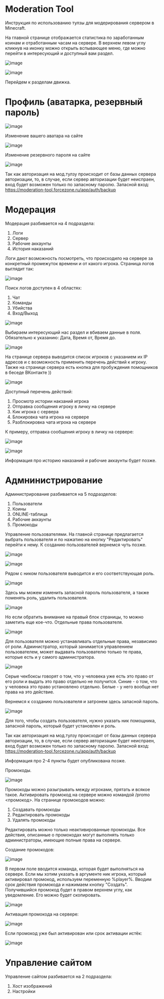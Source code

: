 # Moderation Tool
Инструкция по использованию тулзы для модерирования сервером в Minecraft.

На главной странице отображается статистика по заработанным коинам и отработанным часам на сервере. В верхнем левом углу кликнув на иконку можно открыть вспывающее меню, где можно перейти в интересующий и доступный вам раздел.

![image](https://i.imgur.com/hKsexed.png)

![image](https://i.imgur.com/Q4f0X35.png)

Перейдем к разделам движка. 

# Профиль (аватарка, резервный пароль)

![image](https://i.imgur.com/aHnkQ3F.png)


Изменение вашего аватара на сайте

![image](https://i.imgur.com/sXfwfwe.png)


Изменение резервного пароля на сайте

![image](https://i.imgur.com/4pRullI.png)

Так как авторизация на мод.тулзу происходит от базы данных сервера авторизации, то, в случае, если сервер авторизации будет неиспраен, вход будет возможен только по запасному паролю. Запасной вход: https://moderation-tool.forcezone.ru/app/auth/backup

# Модерация

Модерация разбивается на 4 подраздела:

1. Логи
2. Сервер
3. Рабочие аккаунты
4. История наказаний

Логи дают возможность посмотреть, что происходило на сервере за конкретный промежуток времени и от какого игрока.
Страница логов выглядит так:

![image](https://i.imgur.com/sjImlow.png)

Поиск логов доступен в 4 областях:
  1. Чат
  2. Команды
  3. Убийства
  4. Вход/Выход

![image](https://i.imgur.com/Tla7Wtb.png)


Выбираем интересующий нас раздел и вбиваем данные в поля. Обязательно к указанию: Дата, Время от, Время до.

![image](https://i.imgur.com/HcoFV0Q.png)


На странице сервера выводится список игроков с указанием их IP адресов и с возможность применить перечень действий к игроку.
Также на странице сервера есть кнопка для пробуждения помощников в беседе ВКонтакте ))

![image](https://i.imgur.com/eeMosGv.png)

Доступный перечень действий:
  1. Просмотр истории накзаний игрока
  2. Отправка сообщения игроку в личку на сервере
  3. Кик игрока с сервера
  4. Блокировка чата игрока на сервере
  5. Разблокировка чата игрока на сервере
 
К примеру, отправка сообщения игроку в личку на сервере:

![image](https://i.imgur.com/SFkA782.png)

![image](https://i.imgur.com/iI4AN3q.png)


Информация про историю наказаний и рабочие аккаунты будет позже.

# Адмнинистрирование

Администрирование разбивается на 5 подразделов:

1. Пользователи
2. Коины
3. ONLINE-таблица
4. Рабочие аккаунты
5. Промокоды


Управление пользователями. На главной странице предлагается выбрать пользователя и по нажатию на кнопку "Редактировать" перейти к нему. К созданию пользователей вернемся чуть позже.

![image](https://i.imgur.com/uMAZWkX.png)

![image](https://i.imgur.com/BTSXNVV.png)

Рядом с ником пользователя выводится и его соответствующая роль. 

![image](https://i.imgur.com/T4N8pLP.png)

Здесь мы можем изменить запасной пароль пользователя, а также поменять роль, удалить пользователя.

![image](https://i.imgur.com/c5reyE2.png)


Но если обратить внимание на правый блок страницы, то можно заметить еще кое-что. Отдельные права пользователя.

![image](https://i.imgur.com/15T6m3c.png)


Для пользователя можно устанавливать отдельные права, независимо от роли. Администратор, который занимается управлением пользователем, может выдавать пользователю только те права, которые есть и у самого администратора.

![image](https://i.imgur.com/uvKsOyq.png)

Серые чекбоксы говорят о том, что у человека уже есть это право от его роли и выдать это право отдельно не получится. 
Синие - о том, что у человека это право установлено отдельно.
Белые - у него вообще нет права на это действие.

Вернемся к созданию пользователя и затронем здесь запасной пароль.

![image](https://i.imgur.com/Bn5lMQD.png)

Для того, чтобы создать пользователя, нужно указать ник помощника, запасной пароль, который будет установлен и роль.

Так как авторизация на мод.тулзу происходит от базы данных сервера авторизации, то, в случае, если сервер авторизации будет неиспраен, вход будет возможен только по запасному паролю. Запасной вход: https://moderation-tool.forcezone.ru/app/auth/backup


Информация про 2-4 пункты будет опубликована позже.


Промокоды.

![image](https://i.imgur.com/8NBu2n2.png)


Промокоды можно разыгрывать между игроками, прятать и всякое такое. Активировать промокод на сервере можно командой /promo <промокод>.
На странице промокодов можно:
  1. Создавать промокоды 
  2. Редактировать промокоды
  3. Удалять промокоды
 
Редактировать можно только неактивированные промокоды.
Все действия, описанные о промокодах могут выполнять только администраторы, имеющие полные права на сервере.

Создание промокодов:

![image](https://user-images.githubusercontent.com/34684142/139945366-5a16d870-be2d-4b10-bda9-ad6badbadd9b.png)

В первом поле вводится команда, которая будет выполняться на сервере. Если мы хотим указать в аргументе ник игрока, который активировал промокод, используем переменную %player%. Вводим срок действия промокода и нажимаем кнопку "Создать".
Получившийся промокод будет в правом верхнем углу, как уведомление. Его можно будет скопировать.

![image](https://i.imgur.com/zalehnG.png)


Активация промокода на сервере:

![image](https://i.imgur.com/6z9HjzA.png)

Если промокод уже был активирован или срок активации истёк:

![image](https://i.imgur.com/J6eHnKU.png)


# Управление сайтом

Управление сайтом разбивается на 2 подраздела:

1. Хост изображений
2. Настройки
